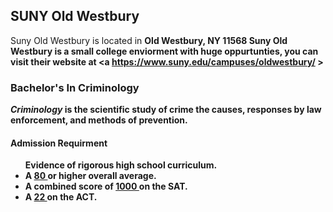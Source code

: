 ## SUNY Old Westbury
<p4> Suny Old Westbury is located in 
    <b> Old Westbury, NY 11568 <b/> </p4>
<p5> Suny Old Westbury is a small college enviorment with huge oppurtunties, you can visit their website at <a https://www.suny.edu/campuses/oldwestbury/ > 

### Bachelor's In Criminology 
<p> <i> Criminology </i> is the scientific study of crime the causes, responses by law enforcement, and methods of prevention. </p>

#### Admission Requirment 
<ul>
    <p4> Evidence of rigorous high school curriculum. <p4> 
    <li> A <ins> 80 </ins> or higher overall average. </li>
    <li> A  combined score of <ins> 1000 </ins> on the SAT. </li>
    <li> A <ins> 22 </ins> on the ACT. </ins> </ls>
</ul>
